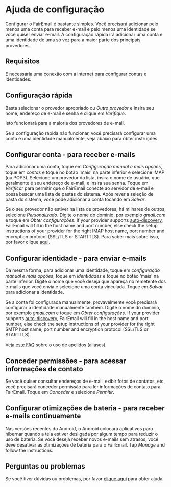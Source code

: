 # Ajuda de configuração

Configurar o FairEmail é bastante simples. Você precisará adicionar pelo menos uma conta para receber e-mail e pelo menos uma identidade se você quiser enviar e-mail. A configuração rápida irá adicionar uma conta e uma identidade de uma só vez para a maior parte dos principais provedores.

## Requisitos

É necessária uma conexão com a internet para configurar contas e identidades.

## Configuração rápida

Basta selecionar o provedor apropriado ou *Outro provedor* e insira seu nome, endereço de e-mail e senha e clique em *Verifique*.

Isto funcionará para a maioria dos provedores de e-mail.

Se a configuração rápida não funcionar, você precisará configurar uma conta e uma identidade manualmente, veja abaixo para obter instruções.

## Configurar conta - para receber e-mails

Para adicionar uma conta, toque em *Configuração manual e mais opções*, toque em *contas* e toque no botão 'mais' na parte inferior e selecione IMAP (ou POP3). Selecione um provedor da lista, insira o nome de usuário, que geralmente é seu endereço de e-mail, e insira sua senha. Toque em *Verificar* para permitir que o FairEmail conecte ao servidor de e-mail e possa buscar uma lista de pastas do sistema. Após rever a seleção de pasta do sistema, você pode adicionar a conta tocando em *Salvar*.

Se o seu provedor não estiver na lista de provedores, há milhares de outros, selecione *Personalizado*. Digite o nome do domínio, por exemplo *gmail.com* e toque em *Obter configurações*. If your provider supports [auto-discovery](https://tools.ietf.org/html/rfc6186), FairEmail will fill in the host name and port number, else check the setup instructions of your provider for the right IMAP host name, port number and encryption protocol (SSL/TLS or STARTTLS). Para saber mais sobre isso, por favor clique [aqui](https://github.com/M66B/FairEmail/blob/master/FAQ.md#authorizing-accounts).

## Configurar identidade - para enviar e-mails

Da mesma forma, para adicionar uma identidade, toque em *configuração manual e mais opções*, toque em *identidades* e toque no botão 'mais' na parte inferior. Digite o nome que você deseja que apareça no remetente dos e-mails que você envia e selecione uma conta vinculada. Toque em *Salvar* para adicionar a identidade.

Se a conta foi configurada manualmente, provavelmente você precisará configurar a identidade manualmente também. Digite o nome do domínio, por exemplo *gmail.com* e toque em *Obter configurações*. If your provider supports [auto-discovery](https://tools.ietf.org/html/rfc6186), FairEmail will fill in the host name and port number, else check the setup instructions of your provider for the right SMTP host name, port number and encryption protocol (SSL/TLS or STARTTLS).

Veja [este FAQ](https://github.com/M66B/FairEmail/blob/master/FAQ.md#FAQ9) sobre o uso de apelidos (aliases).

## Conceder permissões - para acessar informações de contato

Se você quiser consultar endereços de e-mail, exibir fotos de contatos, etc, você precisará conceder permissão para ler informações de contato para FairEmail. Toque em *Conceder* e selecione *Permitir*.

## Configurar otimizações de bateria - para receber e-mails continuamente

Nas versões recentes do Android, o Android colocará aplicativos para hibernar quando a tela estiver desligada por algum tempo para reduzir o uso de bateria. Se você deseja receber novos e-mails sem atrasos, você deve desativar as otimizações de bateria para o FairEmail. Tap *Manage* and follow the instructions.

## Perguntas ou problemas

Se você tiver dúvidas ou problemas, por favor [clique aqui](https://github.com/M66B/FairEmail/blob/master/FAQ.md) para obter ajuda.
